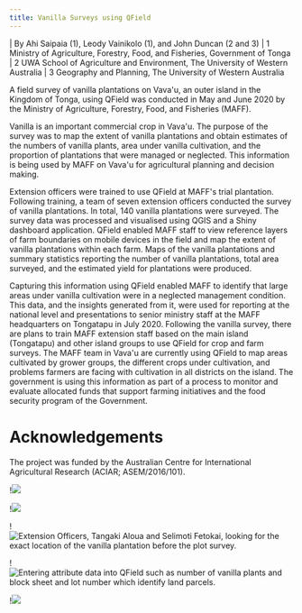 ```yaml
---
title: Vanilla Surveys using QField
---
```


| By Ahi Saipaia (1), Leody Vainikolo (1), and John Duncan (2 and 3)
| 1 Ministry of Agriculture, Forestry, Food, and Fisheries, Government
  of Tonga
| 2 UWA School of Agriculture and Environment, The University of Western
  Australia
| 3 Geography and Planning, The University of Western Australia

A field survey of vanilla plantations on Vava'u, an outer island in the
Kingdom of Tonga, using QField was conducted in May and June 2020 by the
Ministry of Agriculture, Forestry, Food, and Fisheries (MAFF).

Vanilla is an important commercial crop in Vava'u. The purpose of the
survey was to map the extent of vanilla plantations and obtain estimates
of the numbers of vanilla plants, area under vanilla cultivation, and
the proportion of plantations that were managed or neglected. This
information is being used by MAFF on Vava'u for agricultural planning
and decision making.

Extension officers were trained to use QField at MAFF's trial
plantation. Following training, a team of seven extension officers
conducted the survey of vanilla plantations. In total, 140 vanilla
plantations were surveyed. The survey data was processed and visualised
using QGIS and a Shiny dashboard application. QField enabled MAFF staff
to view reference layers of farm boundaries on mobile devices in the
field and map the extent of vanilla plantations within each farm. Maps
of the vanilla plantations and summary statistics reporting the number
of vanilla plantations, total area surveyed, and the estimated yield for
plantations were produced.

Capturing this information using QField enabled MAFF to identify that
large areas under vanilla cultivation were in a neglected management
condition. This data, and the insights generated from it, were used for
reporting at the national level and presentations to senior ministry
staff at the MAFF headquarters on Tongatapu in July 2020. Following the
vanilla survey, there are plans to train MAFF extension staff based on
the main island (Tongatapu) and other island groups to use QField for
crop and farm surveys. The MAFF team in Vava'u are currently using
QField to map areas cultivated by grower groups, the different crops
under cultivation, and problems farmers are facing with cultivation in
all districts on the island. The government is using this information as
part of a process to monitor and evaluate allocated funds that support
farming initiatives and the food security program of the Government.

Acknowledgements
================

The project was funded by the Australian Centre for International
Agricultural Research (ACIAR; ASEM/2016/101).

!![](../assets/images/use_study_vanilla1.jpg)

!![](../assets/images/use_study_vanilla2.png)

!![Extension Officers, Tangaki Aloua and Selimoti Fetokai, looking for
the exact location of the vanilla plantation before the plot
survey.](../assets/images/use_study_vanilla3.jpg)

!![Entering attribute data into QField such as number of vanilla plants
and block sheet and lot number which identify land
parcels.](../assets/images/use_study_vanilla4.jpg)

!![](../assets/images/use_study_vanilla5.jpg)
